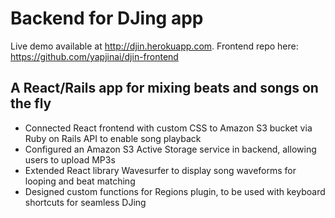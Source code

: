 # Backend for DJing app
Live demo available at http://djin.herokuapp.com.
Frontend repo here: https://github.com/yapjinai/djin-frontend
## A React/Rails app for mixing beats and songs on the fly
+ Connected React frontend with custom CSS to Amazon S3 bucket via Ruby on Rails API to enable song playback
+ Configured an Amazon S3 Active Storage service in backend, allowing users to upload MP3s
+ Extended React library Wavesurfer to display song waveforms for looping and beat matching
+ Designed custom functions for Regions plugin, to be used with keyboard shortcuts for seamless DJing
